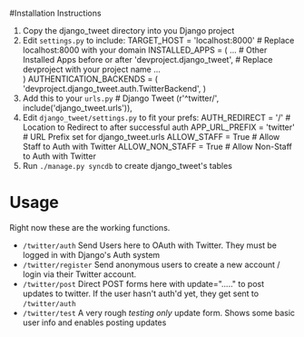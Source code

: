 #Installation Instructions
1. Copy the django_tweet directory into you Django project
2. Edit `settings.py` to include:
	    TARGET_HOST = 'localhost:8000'    # Replace localhost:8000 with your domain
        INSTALLED_APPS = (
	        ...                           # Other Installed Apps before or after
            'devproject.django_tweet',    # Replace devproject with your project name
            ...                           
	    )
        AUTHENTICATION_BACKENDS = (
			'devproject.django_tweet.auth.TwitterBackend',
		)		
3. Add this to your `urls.py`
        # Django Tweet
        (r'^twitter/', include('django_tweet.urls')),
4. Edit `django_tweet/settings.py` to fit your prefs:
        AUTH_REDIRECT = '/'           # Location to Redirect to after successful auth
        APP_URL_PREFIX = 'twitter'    # URL Prefix set for django_tweet.urls
        ALLOW_STAFF = True            # Allow Staff to Auth with Twitter
        ALLOW_NON_STAFF = True        # Allow Non-Staff to Auth with Twitter
5. Run `./manage.py syncdb` to create django_tweet's tables
	
# Usage
Right now these are the working functions.

*  `/twitter/auth` Send Users here to OAuth with Twitter.  They must be logged in with Django's Auth system
*  `/twitter/register` Send anonymous users to create a new account / login via their Twitter account.
*  `/twitter/post` Direct POST forms here with update="....." to post updates to twitter. If the user hasn't auth'd yet, they get sent to `/twitter/auth`
*  `/twitter/test` A very rough *testing only* update form. Shows some basic user info and enables posting updates